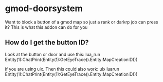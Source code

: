 # gmod-doorsystem
Want to block a button of a gmod map so just a rank or darkrp job can press it? This is what this addon can do for you
## How do I get the button ID?
Look at the button or door and use this: lua_run Entity(1):ChatPrint(Entity(1):GetEyeTrace().Entity:MapCreationID())

if you are using ulx. Then this could also work: ulx luarun Entity(1):ChatPrint(Entity(1):GetEyeTrace().Entity:MapCreationID())
